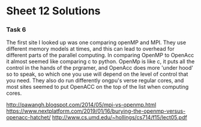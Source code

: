 # Sheet 12 Solutions

### Task 6
The first site I looked up was one comparing openMP and MPI. They use different memory models at times, and this can lead to overhead for different parts of the parallel computing. In comparing OpenMP to OpenAcc it almost seemed like comparing c to python. OpenMp is like c, it puts all the control in the hands of the prgramer, and OpenAcc does more 'under hood' so to speak, so which one you use will depend on the level of control that you need. They also do run differently ongpu's verse regular cores, and most sites seemed to put OpenACC on the top of the list when computing cores.


http://pawangh.blogspot.com/2014/05/mpi-vs-openmp.html
https://www.nextplatform.com/2019/01/16/burying-the-openmp-versus-openacc-hatchet/
http://www.cs.umd.edu/~hollings/cs714/f15/lect05.pdf
